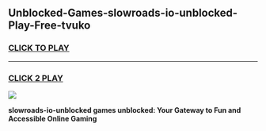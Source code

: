 
## Unblocked-Games-slowroads-io-unblocked-Play-Free-tvuko
<h3>
<a href="https://premium76.site?title=slowroads-io-unblocked&ref=12A">CLICK TO PLAY</a></h3>
<hr>

<h3>
<a href="https://premium76.site?title=slowroads-io-unblocked&ref=12A">CLICK 2 PLAY</a>
  
</h3>

<a href="https://premium76.site?title=slowroads-io-unblocked&ref=12A"><img src="https://clearcache.store/games.png"></a>


**slowroads-io-unblocked games unblocked: Your Gateway to Fun and Accessible Online Gaming**
